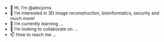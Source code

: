 - 👋 Hi, I’m @alecjorns
- 👀 I’m interested in 3D image reconstruction, bioinformatics, security and much more!
- 🌱 I’m currently learning ...
- 💞️ I’m looking to collaborate on ...
- 📫 How to reach me ...

<!---
alecjorns/alecjorns is a ✨ special ✨ repository because its `README.md` (this file) appears on your GitHub profile.
You can click the Preview link to take a look at your changes.
--->
